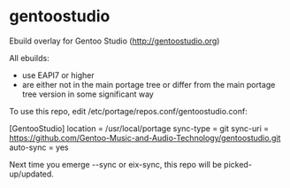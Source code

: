# gentoostudio
Ebuild overlay for Gentoo Studio (http://gentoostudio.org)

All ebuilds:
* use EAPI7 or higher
* are either not in the main portage tree or differ from the main portage tree version in some significant way

To use this repo, edit /etc/portage/repos.conf/gentoostudio.conf:

[GentooStudio]
location = /usr/local/portage
sync-type = git
sync-uri = https://github.com/Gentoo-Music-and-Audio-Technology/gentoostudio.git
auto-sync = yes

Next time you emerge --sync or eix-sync, this repo will be picked-up/updated.
